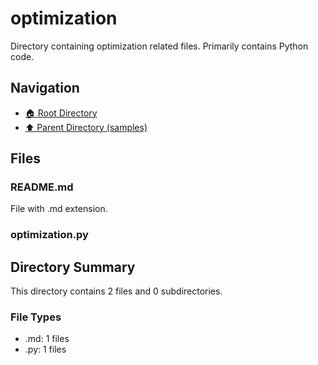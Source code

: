 # optimization

Directory containing optimization related files. Primarily contains Python code.

## Navigation

* [🏠 Root Directory](../../README.md)
* [⬆️ Parent Directory (samples)](../README.md)

## Files

### README.md

File with .md extension.

### optimization.py

## Directory Summary

This directory contains 2 files and 0 subdirectories.

### File Types

* .md: 1 files
* .py: 1 files
